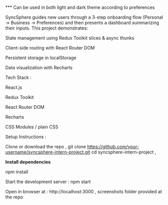 *** Can be used in both light and dark theme according to preferences


SyncSphere guides new users through a 3-step onboarding flow (Personal → Business → Preferences) and then presents a dashboard summarizing their inputs. This project demonstrates:

State management using Redux Toolkit slices & async thunks

Client-side routing with React Router DOM

Persistent storage in localStorage

Data visualization with Recharts

 Tech Stack : 

React.js

Redux Toolkit

React Router DOM

Recharts 

CSS Modules / plain CSS


Setup Instructions : 

Clone or download the repo , git clone https://github.com/your-username/syncsphere-intern-project.git
cd syncsphere-intern-project , 

 **Install dependencies**  
 
npm install

Start the development server : npm start 

Open in browser at : http://localhost:3000 , screenshots folder  provided at the repo
